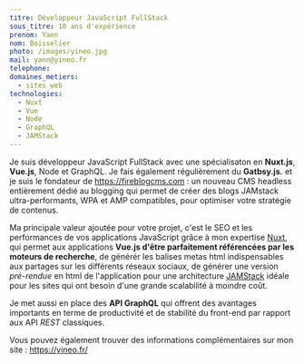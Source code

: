 ```yaml
---
titre: Développeur JavaScript FullStack
sous_titre: 10 ans d'expérience
prenom: Yann
nom: Boisselier
photo: /images/yineo.jpg
mail: yann@yineo.fr
telephone:
domaines_metiers:
  - sites web
technologies:
  - Nuxt
  - Vue
  - Node
  - GraphQL
  - JAMStack
---
```


Je suis développeur JavaScript FullStack avec une spécialisaton en **Nuxt.js**, **Vue.js**, Node et GraphQL. Je fais également régulièrement du **Gatbsy.js.** et je suis le fondateur de https://fireblogcms.com : un nouveau CMS headless entièrement dédié au blogging qui permet de créer des blogs JAMstack ultra-performants, WPA et AMP compatibles, pour optimiser votre stratégie de contenus.

Ma principale valeur ajoutée pour votre projet, c'est le SEO et les performances de vos applications JavaScript grâce à mon expertise [Nuxt](https://nuxtjs.org/), qui permet aux applications **Vue.js d'être parfaitement référencées par les moteurs de recherche**, de générér les balises metas html indispensables aux partages sur les différents réseaux sociaux, de générer une version _pré-rendue_ en html de l'application pour une architecture [JAMStack](https://jamstack.org/) idéale pour les sites qui ont besoin d'une grande scalabilité à moindre coût.

Je met aussi en place des **API GraphQL** qui offrent des avantages importants en terme de productivité et de stabilité du front-end par rapport aux API _REST_ classiques.

Vous pouvez également trouver des informations complémentaires sur mon site : https://yineo.fr/
